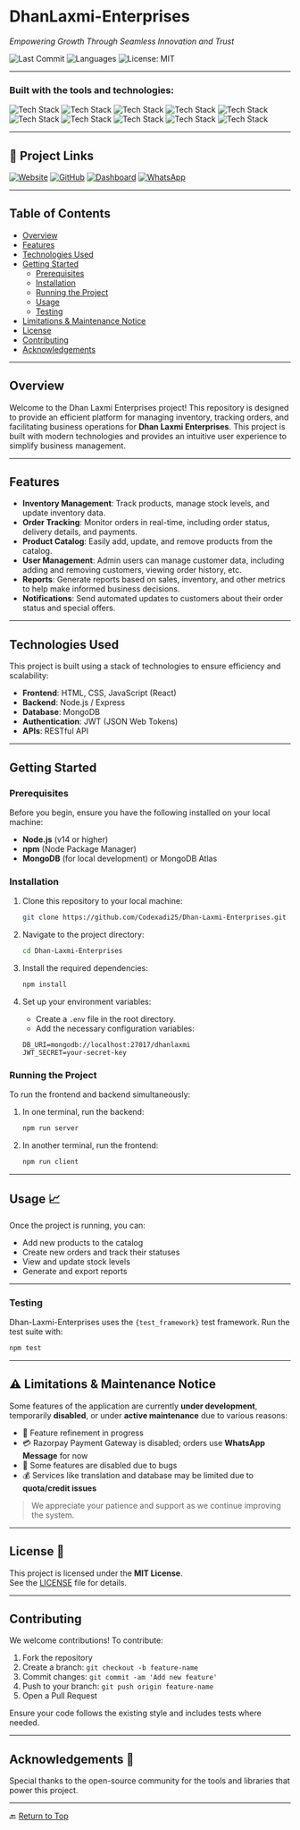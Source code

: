 # DhanLaxmi-Enterprises


*Empowering Growth Through Seamless Innovation and Trust*

![Last Commit](https://img.shields.io/github/last-commit/Codexadi25/Dhan-Laxmi-Enterprises)
![Languages](https://img.shields.io/github/languages/count/Codexadi25/Dhan-Laxmi-Enterprises)
![License: MIT](https://img.shields.io/badge/License-MIT-yellow.svg)

---

### Built with the tools and technologies:

![Tech Stack](https://img.shields.io/badge/EX-Express-informational)
![Tech Stack](https://img.shields.io/badge/JSON-informational)
![Tech Stack](https://img.shields.io/badge/Markdown-informational)
![Tech Stack](https://img.shields.io/badge/npm-red)
![Tech Stack](https://img.shields.io/badge/Mongoose-red)
![Tech Stack](https://img.shields.io/badge/Firebase-orange)
![Tech Stack](https://img.shields.io/badge/JavaScript-yellow)
![Tech Stack](https://img.shields.io/badge/Node.js-green)
![Tech Stack](https://img.shields.io/badge/React-blue)
![Tech Stack](https://img.shields.io/badge/Bootstrap-purple)

---

## 🔗 Project Links

[![Website](https://img.shields.io/badge/Visit_Website-00C853?style=for-the-badge&logo=google-chrome&logoColor=white)](https://www.dhanlaxmienterprise.in/)
[![GitHub](https://img.shields.io/badge/GitHub_Repo-24292E?style=for-the-badge&logo=github&logoColor=white)](https://github.com/Codexadi25/Dhan-Laxmi-Enterprises)
[![Dashboard](https://img.shields.io/badge/Dashboard-blue?style=for-the-badge&logo=readthedocs&logoColor=white)](https://codexadi25.github.io/Dhan-Laxmi-Enterprises/)
[![WhatsApp](https://img.shields.io/badge/Contact_US-2366?style=for-the-badge&logo=whatsapp&logoColor=white)](https://wa.me/+917985693955)

---

## Table of Contents

- [Overview](#overview)
- [Features](#features)
- [Technologies Used](#technologies-used)
- [Getting Started](#getting-started)
  - [Prerequisites](#prerequisites)
  - [Installation](#installation)
  - [Running the Project](#running-the-project)
  - [Usage](#usage)
  - [Testing](#testing)
- [Limitations & Maintenance Notice](#limitations--maintenance-notice)
- [License](#license)
- [Contributing](#contributing)
- [Acknowledgements](#acknowledgements)

---

## Overview

Welcome to the Dhan Laxmi Enterprises project! This repository is designed to provide an efficient platform for managing inventory, tracking orders, and facilitating business operations for **Dhan Laxmi Enterprises**. This project is built with modern technologies and provides an intuitive user experience to simplify business management.

---

## Features

- **Inventory Management**: Track products, manage stock levels, and update inventory data.
- **Order Tracking**: Monitor orders in real-time, including order status, delivery details, and payments.
- **Product Catalog**: Easily add, update, and remove products from the catalog.
- **User Management**: Admin users can manage customer data, including adding and removing customers, viewing order history, etc.
- **Reports**: Generate reports based on sales, inventory, and other metrics to help make informed business decisions.
- **Notifications**: Send automated updates to customers about their order status and special offers.

---

## Technologies Used

This project is built using a stack of technologies to ensure efficiency and scalability:

- **Frontend**: HTML, CSS, JavaScript (React)
- **Backend**: Node.js / Express
- **Database**: MongoDB
- **Authentication**: JWT (JSON Web Tokens)
- **APIs**: RESTful API

---

## Getting Started

### Prerequisites

Before you begin, ensure you have the following installed on your local machine:

- **Node.js** (v14 or higher)
- **npm** (Node Package Manager)
- **MongoDB** (for local development) or MongoDB Atlas

### Installation

1. Clone this repository to your local machine:

   ```bash
   git clone https://github.com/Codexadi25/Dhan-Laxmi-Enterprises.git
   ```

2. Navigate to the project directory:

   ```bash
   cd Dhan-Laxmi-Enterprises
   ```

3. Install the required dependencies:

   ```bash
   npm install
   ```

4. Set up your environment variables:

   - Create a `.env` file in the root directory.
   - Add the necessary configuration variables:

   ```plaintext
   DB_URI=mongodb://localhost:27017/dhanlaxmi
   JWT_SECRET=your-secret-key
   ```

### Running the Project

To run the frontend and backend simultaneously:

1. In one terminal, run the backend:

   ```bash
   npm run server
   ```

2. In another terminal, run the frontend:

   ```bash
   npm run client
   ```

---

## Usage 📈

Once the project is running, you can:

- Add new products to the catalog
- Create new orders and track their statuses
- View and update stock levels
- Generate and export reports

---

### Testing

Dhan-Laxmi-Enterprises uses the `{test_framework}` test framework. Run the test suite with:

```bash
npm test
```

---

## ⚠️ Limitations & Maintenance Notice

Some features of the application are currently **under development**, temporarily **disabled**, or under **active maintenance** due to various reasons:

- 🔧 Feature refinement in progress
- 💳 Razorpay Payment Gateway is disabled; orders use **WhatsApp Message** for now
- 🐞 Some features are disabled due to bugs
- 💰 Services like translation and database may be limited due to **quota/credit issues**

> We appreciate your patience and support as we continue improving the system.

---

## License 📄

This project is licensed under the **MIT License**.  
See the [LICENSE](./LICENSE) file for details.

---

## Contributing

We welcome contributions! To contribute:

1. Fork the repository
2. Create a branch: `git checkout -b feature-name`
3. Commit changes: `git commit -am 'Add new feature'`
4. Push to your branch: `git push origin feature-name`
5. Open a Pull Request

Ensure your code follows the existing style and includes tests where needed.

---

## Acknowledgements 🎉

Special thanks to the open-source community for the tools and libraries that power this project.

---

🔙 [Return to Top](#dhan-laxmi-enterprises)
